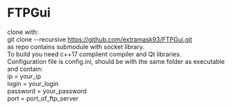 # FTPGui
clone with:<br />
git clone --recursive https://github.com/extramask93/FTPGui.git<br />
as repo contains submodule with socket library.<br />
To build you need c++17 complient compiler and Qt libraries.<br />
Configuration file is config.ini, should be with the same folder as executable and contain:<br />
ip = your_ip<br />
login = your_login<br />
password = your_password<br />
port = port_of_ftp_server<br />
